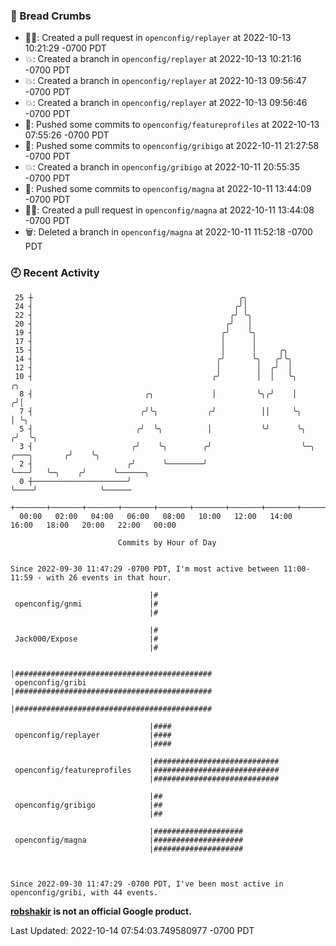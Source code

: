 ### 🍞 Bread Crumbs

 * ✍🏼: Created a pull request in `openconfig/replayer` at 2022-10-13 10:21:29 -0700 PDT
 * 💥: Created a branch in `openconfig/replayer` at 2022-10-13 10:21:16 -0700 PDT
 * 💥: Created a branch in `openconfig/replayer` at 2022-10-13 09:56:47 -0700 PDT
 * 💥: Created a branch in `openconfig/replayer` at 2022-10-13 09:56:46 -0700 PDT
 * 🚢: Pushed some commits to `openconfig/featureprofiles` at 2022-10-13 07:55:26 -0700 PDT
 * 🚢: Pushed some commits to `openconfig/gribigo` at 2022-10-11 21:27:58 -0700 PDT
 * 💥: Created a branch in `openconfig/gribigo` at 2022-10-11 20:55:35 -0700 PDT
 * 🚢: Pushed some commits to `openconfig/magna` at 2022-10-11 13:44:09 -0700 PDT
 * ✍🏼: Created a pull request in `openconfig/magna` at 2022-10-11 13:44:08 -0700 PDT
 * 🗑: Deleted a branch in `openconfig/magna` at 2022-10-11 11:52:18 -0700 PDT

### 🕘 Recent Activity
```
 25 ┼                                              ╭╮
 24 ┤                                             ╭╯│
 22 ┤                                            ╭╯ ╰╮
 20 ┤                                           ╭╯   │
 19 ┤                                          ╭╯    ╰╮
 17 ┤                                          │      │
 15 ┤                                          │      │     ╭╮
 14 ┤                                         ╭╯      ╰╮   ╭╯╰╮
 12 ┤                                         │        │  ╭╯  │
 10 ┤                                        ╭╯        │  │   ╰╮                      ╭╮
  8 ┤                         ╭╮             │         ╰╮╭╯    │                     ╭╯│
  7 ┤                        ╭╯╰╮           ╭╯          ││     ╰╮                    │ ╰╮
  5 ┤                       ╭╯  ╰╮          │           ╰╯      ╰╮                  ╭╯  ╰╮
  3 ┤                      ╭╯    ╰╮        ╭╯                    ╰─╮   ╭───╮       ╭╯    ╰╮
  2 ┤                     ╭╯      ╰────────╯                       ╰───╯   ╰─╮    ╭╯      ╰──────╮
  0 ┼─────────────────────╯                                                  ╰────╯              ╰──────
    +───────+───────+───────+───────+───────+───────+───────+───────+───────+───────+───────+───────+────
  00:00   02:00   04:00   06:00   08:00   10:00   12:00   14:00   16:00   18:00   20:00   22:00   00:00   

						Commits by Hour of Day


Since 2022-09-30 11:47:29 -0700 PDT, I'm most active between 11:00-11:59 - with 26 events in that hour.

```



```
                               |#
 openconfig/gnmi               |#
                               |#

                               |#
 Jack000/Expose                |#
                               |#

                               |############################################
 openconfig/gribi              |############################################
                               |############################################

                               |####
 openconfig/replayer           |####
                               |####

                               |############################
 openconfig/featureprofiles    |############################
                               |############################

                               |##
 openconfig/gribigo            |##
                               |##

                               |####################
 openconfig/magna              |####################
                               |####################



Since 2022-09-30 11:47:29 -0700 PDT, I've been most active in openconfig/gribi, with 44 events.

```
**[robshakir](mailto:robjs@google.com) is not an official Google product.**  


Last Updated: 2022-10-14 07:54:03.749580977 -0700 PDT
